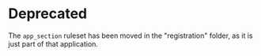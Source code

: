 # Deprecated

The `app_section` ruleset has been moved in the "registration" folder, as it is just part of that application.
